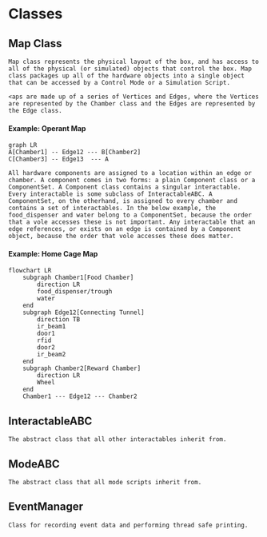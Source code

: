 # Classes

## Map Class

    Map class represents the physical layout of the box, and has access to all of the physical (or simulated) objects that control the box. Map class packages up all of the hardware objects into a single object that can be accessed by a Control Mode or a Simulation Script. 

    <aps are made up of a series of Vertices and Edges, where the Vertices are represented by the Chamber class and the Edges are represented by the Edge class. 

#### Example: Operant Map

```mermaid
graph LR
A[Chamber1] -- Edge12 --- B[Chamber2]
C[Chamber3] -- Edge13  --- A
```

    All hardware components are assigned to a location within an edge or chamber. A component comes in two forms: a plain Component class or a ComponentSet. A Component class contains a singular interactable. Every interactable is some subclass of InteractableABC. A ComponentSet, on the otherhand, is assigned to every chamber and contains a set of interactables. In the below example, the food_dispenser and water belong to a ComponentSet, because the order that a vole accesses these is not important. Any interactable that an edge references, or exists on an edge is contained by a Component object, because the order that vole accesses these does matter. 

#### Example: Home Cage Map

```mermaid
flowchart LR
    subgraph Chamber1[Food Chamber]
        direction LR
        food_dispenser/trough
        water
    end
    subgraph Edge12[Connecting Tunnel]
        direction TB
        ir_beam1
        door1
        rfid
        door2
        ir_beam2
    end 
    subgraph Chamber2[Reward Chamber]
        direction LR
        Wheel 
    end
    Chamber1 --- Edge12 --- Chamber2
```

## InteractableABC

    The abstract class that all other interactables inherit from.

## ModeABC

    The abstract class that all mode scripts inherit from.

## EventManager

    Class for recording event data and performing thread safe printing.